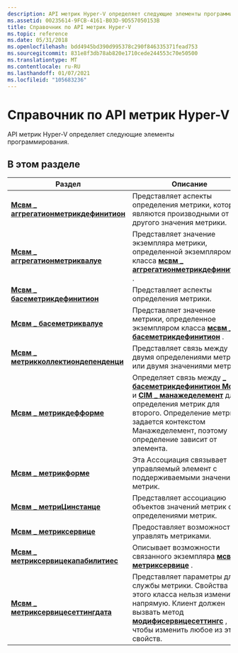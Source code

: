 ```yaml
---
description: API метрик Hyper-V определяет следующие элементы программирования.
ms.assetid: 00235614-9FCB-4161-B03D-9D557050153B
title: Справочник по API метрик Hyper-V
ms.topic: reference
ms.date: 05/31/2018
ms.openlocfilehash: bdd4945bd390d995378c290f846335371fead753
ms.sourcegitcommit: 831e8f3db78ab820e1710cede244553c70e50500
ms.translationtype: MT
ms.contentlocale: ru-RU
ms.lasthandoff: 01/07/2021
ms.locfileid: "105683236"
---
```

# <a name="hyper-v-metrics-api-reference"></a>Справочник по API метрик Hyper-V

API метрик Hyper-V определяет следующие элементы программирования.

## <a name="in-this-section"></a>В этом разделе



| Раздел                                                                                    | Описание                                                                                                                                                                                                                                                                                                                     |
|------------------------------------------------------------------------------------------|---------------------------------------------------------------------------------------------------------------------------------------------------------------------------------------------------------------------------------------------------------------------------------------------------------------------------------|
| [**Мсвм \_ аггрегатионметрикдефинитион**](msvm-aggregationmetricdefinition.md)<br/> | Представляет аспекты определения метрики, которые являются производными от другого значения метрики.<br/>                                                                                                                                                                                                                             |
| [**Мсвм \_ аггрегатионметриквалуе**](msvm-aggregationmetricvalue.md)<br/>           | Представляет значение экземпляра метрики, определенной экземпляром класса [**мсвм \_ аггрегатионметрикдефинитион**](msvm-aggregationmetricdefinition.md) .<br/>                                                                                                                                                         |
| [**Мсвм \_ басеметрикдефинитион**](msvm-basemetricdefinition.md)<br/>               | Представляет аспекты определения метрики.<br/>                                                                                                                                                                                                                                                                       |
| [**Мсвм \_ басеметриквалуе**](msvm-basemetricvalue.md)<br/>                         | Представляет значение метрики, определенное экземпляром класса [**мсвм \_ басеметрикдефинитион**](msvm-basemetricdefinition.md) .<br/>                                                                                                                                                                                       |
| [**Мсвм \_ метрикколлектиондепенденци**](msvm-metriccollectiondependency.md)<br/>   | Представляет связь между двумя определениями метрик или двумя значениями метрик.<br/>                                                                                                                                                                                                                                      |
| [**Мсвм \_ метрикдефформе**](msvm-metricdefforme.md)<br/>                           | Определяет связь между [**\_ басеметрикдефинитион Мсвм**](msvm-basemetricdefinition.md) и [**CIM \_ манажеделемент**](/previous-versions/windows/desktop/iscsitarg/cim-managedelement) для определения метрик для второго. Определение метрик задается контекстом Манажеделемент, поэтому определение зависит от элемента.<br/> |
| [**Мсвм \_ метрикформе**](msvm-metricforme.md)<br/>                                 | Эта Ассоциация связывает управляемый элемент с поддерживаемыми значениями метрик.<br/>                                                                                                                                                                                                                               |
| [**Мсвм \_ метриЦинстанце**](msvm-metricinstance.md)<br/>                           | Представляет ассоциацию объектов значений метрик с их определениями метрик.<br/>                                                                                                                                                                                                                                    |
| [**Мсвм \_ метриксервице**](msvm-metricservice.md)<br/>                             | Предоставляет возможность управлять метриками.<br/>                                                                                                                                                                                                                                                                              |
| [**Мсвм \_ метриксервицекапабилитиес**](msvm-metricservicecapabilities.md)<br/>     | Описывает возможности связанного экземпляра [**мсвм \_ метриксервице**](msvm-metricservice.md) .<br/>                                                                                                                                                                                                             |
| [**Мсвм \_ метриксервицесеттингдата**](msvm-metricservicesettingdata.md)<br/>       | Представляет параметры для службы метрики. Свойства этого класса нельзя изменить напрямую. Клиент должен вызвать метод [**модифисервицесеттингс**](modifyservicesettings-msvm-metricservice.md) , чтобы изменить любое из этих свойств.<br/>                                                              |



 

 

